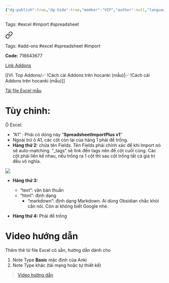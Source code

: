 ```yaml
---
{"dg-publish":true,"dg-hide":true,"member":"VIP","author":null,"language":null,"tags":null,"title":"Nhập bộ thẻ Excel vào Anki - Import file Excel to Anki","permalink":"/ii-anki-co-ban/nhap-bo-the-excel-vao-anki-import-file-excel-to-anki/","hide":true,"dgPassFrontmatter":true}
---
```



Tags: #excel #import #spreadsheet


<div class="transclusion internal-embed is-loaded"><a class="markdown-embed-link" href="/vi-top-addons/spreadsheet-import-plus-them-the-bang-excel/" aria-label="Open link"><svg xmlns="http://www.w3.org/2000/svg" width="24" height="24" viewBox="0 0 24 24" fill="none" stroke="currentColor" stroke-width="2" stroke-linecap="round" stroke-linejoin="round" class="svg-icon lucide-link"><path d="M10 13a5 5 0 0 0 7.54.54l3-3a5 5 0 0 0-7.07-7.07l-1.72 1.71"></path><path d="M14 11a5 5 0 0 0-7.54-.54l-3 3a5 5 0 0 0 7.07 7.07l1.71-1.71"></path></svg></a><div class="markdown-embed">





Tags: #add-ons #excel #spreadsheet #import 

**Code:** 716643677

[Link Addons](https://ankiweb.net/shared/info/716643677)

[[VI. Top Addons/✅ !Cách cài Addons trên hocanki (mẫu)\|✅ !Cách cài Addons trên hocanki (mẫu)]]

</div></div>


[Tải file Excel mẫu](https://1drv.ms/x/s!AnGRjCvbms2VirF8Zi2gR16Oz9_Q3A?e=YjcciD)

# Tùy chỉnh:

Ô Excel:

 - “A1” : Phải có dòng này “**SpreadsheetImportPlus v1**”
 - Ngoài trừ ô A1, các cột còn lại của hàng 1 phải để trống.
 - **Hàng thứ 2:** chứa tên Fields. Tên Fields phải chính xác để khi Import nó sẽ auto-matching. “_tags” sẽ link đến tags nên để cột cuối cùng. Các cột phải liền kề nhau, nếu trống ra 1 cột thì sau cột trống tất cả giá trị đều vô nghĩa.

![](https://i.imgur.com/qqjL0TW.png)

- **Hàng thứ 3:** 
	- “text”: văn bản thuần
	- “html”: định dạng <html>
		- “markdown”: định dạng Markdown. Ai dùng Obsidian chắc khỏi cần nói. Còn ai không biết Google nhé.

- **Hàng thứ 4:** Phải để trống

# Video hướng dẫn

Thêm thẻ từ file Excel có sẵn, hướng dẫn dành cho
1. Note Type **Basic** mặc định của Anki
2. Note Type khác (tải mạng hoặc tự thiết kế)

> [Video hướng dẫn]()